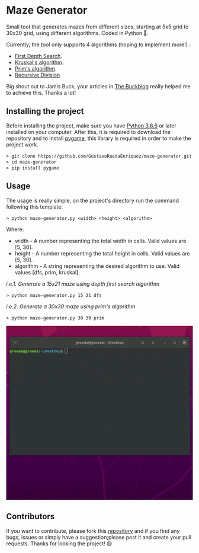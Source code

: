 # Maze Generator
Small tool that generates mazes from different sizes, starting at 5x5 grid to 30x30 grid, using different algorithms. Coded in Python 🐍.

Currently, the tool only supports 4 algorithms (hoping to implement more!) :
* [First Depth Search](https://en.wikipedia.org/wiki/Depth-first_search).
* [Kruskal's algorithm](https://en.wikipedia.org/wiki/Kruskal%27s_algorithm).
* [Prim's algorithm](https://en.wikipedia.org/wiki/Prim%27s_algorithm).
* [Recursive Division](https://en.wikipedia.org/wiki/Maze_generation_algorithm#Recursive_division_method)

Big shout out to Jamis Buck, your articles in [The Buckblog](http://weblog.jamisbuck.org/) really helped me to achieve this. Thanks a lot!

## Installing the project
Before installing the project, make sure you have [Python 3.8.6](https://www.python.org/downloads/release/python-386/) or later installed on your computer. After this, it is required to download the repository and to install [pygame](https://www.pygame.org/news), this library is required in order to make the project work.

```
> git clone https://github.com/GustavoRuedaEnriquez/maze-generator.git
> cd maze-generator
> pip install pygame
```

## Usage
The usage is really simple, on the project's directory run the command following this template:
```
> python maze-generator.py <width> <height> <algorithm>
```
Where:
* width - A number representing the total width in cells. Valid values are [5, 30].
* height - A number representing the total height in cells. Valid values are [5, 30].
* algorithm - A string representing the desired algorithm to use. Valid values [dfs, prim, kruskal].

*i.e.1. Generate a 15x21 maze using depth first search algorithm*
```
> python maze-generator.py 15 21 dfs
```

*i.e.2. Generate a 30x30 maze using prim's algorithm*
```
> python maze-generator.py 30 30 prim
```
![](./gifs/usage.gif)

## Contributors
If you want to contribute, please fork this [repository](https://github.com/GustavoRuedaEnriquez/maze-generator) and if you find any bugs, issues or simply have a suggestion;please post it and create your pull requests. Thanks for looking the project! 😃
